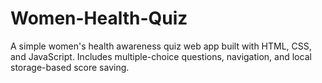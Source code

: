 # Women-Health-Quiz
A simple women's health awareness quiz web app built with HTML, CSS, and JavaScript. Includes multiple-choice questions, navigation, and local storage-based score saving.
